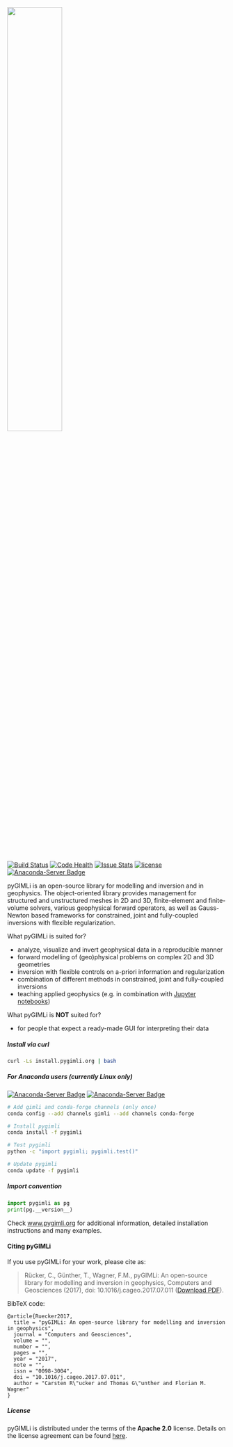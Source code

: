 <!---
Readme for Github repository only. (Get's selected before *.rst file)
-->

<a href="http://www.pygimli.org">
  <img src="http://www.pygimli.org/_static/gimli_logo.svg" width="50%">
</a>

[![Build Status](http://www.pygimli.org/build_status.svg)](http://www.pygimli.org/build.html)
[![Code Health](https://landscape.io/github/gimli-org/gimli/master/landscape.svg)](https://landscape.io/github/gimli-org/gimli/master)
[![Issue Stats](http://issuestats.com/github/gimli-org/gimli/badge/issue?style=flat)](http://issuestats.com/github/gimli-org/gimli)
[![license](https://img.shields.io/github/license/gimli-org/gimli.svg?style=flat-square)](https://pygimli.org/license.html)
[![Anaconda-Server Badge](https://anaconda.org/gimli/pygimli/badges/license.svg)](https://anaconda.org/gimli/pygimli)

pyGIMLi is an open-source library for modelling and inversion and in geophysics. The object-oriented library provides management for structured and unstructured meshes in 2D and 3D, finite-element and finite-volume solvers, various geophysical forward operators, as well as Gauss-Newton based frameworks for constrained, joint and fully-coupled inversions with flexible regularization.

What pyGIMLi is suited for?

-   analyze, visualize and invert geophysical data in a reproducible manner
-   forward modelling of (geo)physical problems on complex 2D and 3D geometries
-   inversion with flexible controls on a-priori information and regularization
-   combination of different methods in constrained, joint and fully-coupled inversions
-   teaching applied geophysics (e.g. in combination with [Jupyter notebooks])

What pyGIMLi is **NOT** suited for?

-   for people that expect a ready-made GUI for interpreting their data

[jupyter notebooks]: http://jupyter-notebook.readthedocs.io/en/latest/notebook.html#notebook-documents

##### Install via curl

```bash
curl -Ls install.pygimli.org | bash
```

##### For Anaconda users (currently Linux only)

[![Anaconda-Server Badge](https://anaconda.org/gimli/pygimli/badges/installer/conda.svg)](https://conda.anaconda.org/gimli)
[![Anaconda-Server Badge](https://anaconda.org/gimli/pygimli/badges/downloads.svg)](https://anaconda.org/gimli/pygimli)

```bash
# Add gimli and conda-forge channels (only once)
conda config --add channels gimli --add channels conda-forge

# Install pygimli
conda install -f pygimli

# Test pygimli
python -c "import pygimli; pygimli.test()"

# Update pygimli
conda update -f pygimli
```

##### Import convention

```python
import pygimli as pg
print(pg.__version__)
```

Check www.pygimli.org for additional information, detailed installation
instructions and many examples.

#### Citing pyGIMLi

If you use pyGIMLi for your work, please cite as:

> Rücker, C., Günther, T., Wagner, F.M., pyGIMLi: An open-source library for modelling and inversion in geophysics, Computers and Geosciences (2017), doi: 10.1016/j.cageo.2017.07.011 ([Download PDF]).

BibTeX code:

```sourceCode
@article{Ruecker2017,
  title = "pyGIMLi: An open-source library for modelling and inversion in geophysics",
  journal = "Computers and Geosciences",
  volume = "",
  number = "",
  pages = "",
  year = "2017",
  note = "",
  issn = "0098-3004",
  doi = "10.1016/j.cageo.2017.07.011",
  author = "Carsten R\"ucker and Thomas G\"unther and Florian M. Wagner"
}
```

[download pdf]: https://www.pygimli.org/paper/Ruecker2017_CG_pyGIMLi.pdf

##### License

pyGIMLi is distributed under the terms of the **Apache 2.0** license. Details on
the license agreement can be found [here].

[here]: https://www.pygimli.org/license.html
